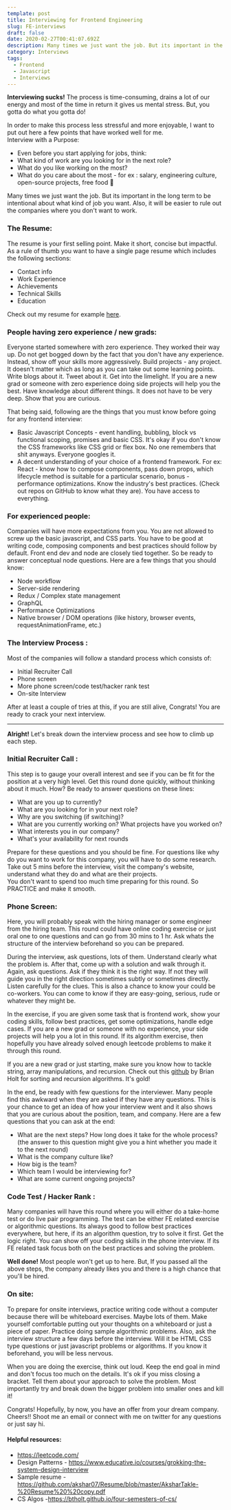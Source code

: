 ```yaml
---
template: post
title: Interviewing for Frontend Engineering
slug: FE-interviews
draft: false
date: 2020-02-27T00:41:07.692Z
description: Many times we just want the job. But its important in the long term to be intentional about what kind of job you want. Also, it will be easier to rule out the companies where you don't want to work.
category: Interviews
tags:
  - Frontend
  - Javascript
  - Interviews
---
```



**Interviewing sucks!** The process is time-consuming, drains a lot of our energy and most of the time in return it gives us mental stress. But, you gotta do what you gotta do!

In order to make this process less stressful and more enjoyable, I want to put out here a few points that have worked well for me.\
Interview with a Purpose:

* Even before you start applying for jobs, think:
* What kind of work are you looking for in the next role?
* What do you like working on the most?
* What do you care about the most - for ex : salary, engineering culture, open-source projects, free food 🍕

Many times we just want the job. But its important in the long term to be intentional about what kind of job you want. Also, it will be easier to rule out the companies where you don't want to work.

### [](https://dev.to/akshar07/interviewing-for-frontend-engineering-2b3d#the-resume)The Resume:

The resume is your first selling point. Make it short, concise but impactful. As a rule of thumb you want to have a single page resume which includes the following sections:

* Contact info
* Work Experience
* Achievements
* Technical Skills
* Education

Check out my resume for example [here](https://github.com/akshar07/Resume/blob/master/AksharTakle-%20Resume%20%20copy.pdf).

### [](https://dev.to/akshar07/interviewing-for-frontend-engineering-2b3d#people-having-zero-experience-new%C2%A0grads)People having zero experience / new grads:

Everyone started somewhere with zero experience. They worked their way up. Do not get bogged down by the fact that you don't have any experience. Instead, show off your skills more aggressively. Build projects - any project. It doesn't matter which as long as you can take out some learning points. Write blogs about it. Tweet about it. Get into the limelight. If you are a new grad or someone with zero experience doing side projects will help you the best. Have knowledge about different things. It does not have to be very deep. Show that you are curious.

That being said, following are the things that you must know before going for any frontend interview:

* Basic Javascript Concepts - event handling, bubbling, block vs functional scoping, promises and basic CSS. It's okay if you don't know the CSS frameworks like CSS grid or flex box. No one remembers that shit anyways. Everyone googles it.
* A decent understanding of your choice of a frontend framework. For ex: React - know how to compose components, pass down props, which lifecycle method is suitable for a particular scenario, bonus - performance optimizations. Know the industry's best practices. (Check out repos on GitHub to know what they are). You have access to everything.

### [](https://dev.to/akshar07/interviewing-for-frontend-engineering-2b3d#for-experienced-people)For experienced people:

Companies will have more expectations from you. You are not allowed to screw up the basic javascript, and CSS parts. You have to be good at writing code, composing components and best practices should follow by default. Front end dev and node are closely tied together. So be ready to answer conceptual node questions. Here are a few things that you should know:

* Node workflow
* Server-side rendering
* Redux / Complex state management
* GraphQL
* Performance Optimizations
* Native browser / DOM operations (like history, browser events, requestAnimationFrame, etc.)

### [](https://dev.to/akshar07/interviewing-for-frontend-engineering-2b3d#the-interview-process%C2%A0)The Interview Process :

Most of the companies will follow a standard process which consists of:

* Initial Recruiter Call
* Phone screen
* More phone screen/code test/hacker rank test
* On-site Interview

After at least a couple of tries at this, if you are still alive, Congrats! You are ready to crack your next interview.

- - -

**Alright!** Let's break down the interview process and see how to climb up each step.

### [](https://dev.to/akshar07/interviewing-for-frontend-engineering-2b3d#initial-recruiter-call%C2%A0)Initial Recruiter Call :

This step is to gauge your overall interest and see if you can be fit for the position at a very high level. Get this round done quickly, without thinking about it much. How? Be ready to answer questions on these lines:

* What are you up to currently?
* What are you looking for in your next role?
* Why are you switching (if switching)?
* What are you currently working on? What projects have you worked on?
* What interests you in our company?
* What's your availability for next rounds

Prepare for these questions and you should be fine. For questions like why do you want to work for this company, you will have to do some research. Take out 5 mins before the interview, visit the company's website, understand what they do and what are their projects.\
You don't want to spend too much time preparing for this round. So PRACTICE and make it smooth.

### [](https://dev.to/akshar07/interviewing-for-frontend-engineering-2b3d#phone-screen)Phone Screen:

Here, you will probably speak with the hiring manager or some engineer from the hiring team. This round could have online coding exercise or just oral one to one questions and can go from 30 mins to 1 hr. Ask whats the structure of the interview beforehand so you can be prepared.

During the interview, ask questions, lots of them. Understand clearly what the problem is. After that, come up with a solution and walk through it. Again, ask questions. Ask if they think it is the right way. If not they will guide you in the right direction sometimes subtly or sometimes directly. Listen carefully for the clues. This is also a chance to know your could be co-workers. You can come to know if they are easy-going, serious, rude or whatever they might be.

In the exercise, if you are given some task that is frontend work, show your coding skills, follow best practices, get some optimizations, handle edge cases. If you are a new grad or someone with no experience, your side projects will help you a lot in this round. If its algorithm exercise, then hopefully you have already solved enough leetcode problems to make it through this round.

If you are a new grad or just starting, make sure you know how to tackle string, array manipulations, and recursion. Check out this [github](https://btholt.github.io/four-semesters-of-cs/) by Brian Holt for sorting and recursion algorithms. It's gold!

In the end, be ready with few questions for the interviewer. Many people find this awkward when they are asked if they have any questions. This is your chance to get an idea of how your interview went and it also shows that you are curious about the position, team, and company. Here are a few questions that you can ask at the end:

* What are the next steps? How long does it take for the whole process? (the answer to this question might give you a hint whether you made it to the next round)
* What is the company culture like?
* How big is the team?
* Which team I would be interviewing for?
* What are some current ongoing projects?

### [](https://dev.to/akshar07/interviewing-for-frontend-engineering-2b3d#code-test-hacker-rank%C2%A0)Code Test / Hacker Rank :

Many companies will have this round where you will either do a take-home test or do live pair programming. The test can be either FE related exercise or algorithmic questions. Its always good to follow best practices everywhere, but here, if its an algorithm question, try to solve it first. Get the logic right. You can show off your coding skills in the phone interview. If its FE related task focus both on the best practices and solving the problem.

**Well done!** Most people won't get up to here. But, If you passed all the above steps, the company already likes you and there is a high chance that you'll be hired.

### [](https://dev.to/akshar07/interviewing-for-frontend-engineering-2b3d#on-site)On site:

To prepare for onsite interviews, practice writing code without a computer because there will be whiteboard exercises. Maybe lots of them. Make yourself comfortable putting out your thoughts on a whiteboard or just a piece of paper. Practice doing sample algorithmic problems. Also, ask the interview structure a few days before the interview. Will it be HTML CSS type questions or just javascript problems or algorithms. If you know it beforehand, you will be less nervous.

When you are doing the exercise, think out loud. Keep the end goal in mind and don't focus too much on the details. It's ok if you miss closing a bracket. Tell them about your approach to solve the problem. Most importantly try and break down the bigger problem into smaller ones and kill it!

Congrats! Hopefully, by now, you have an offer from your dream company. Cheers!! Shoot me an email or connect with me on twitter for any questions or just say hi.

#### [](https://dev.to/akshar07/interviewing-for-frontend-engineering-2b3d#helpful-resources)Helpful resources:

* <https://leetcode.com/>
* Design Patterns - <https://www.educative.io/courses/grokking-the-system-design-interview>
* Sample resume - <https://github.com/akshar07/Resume/blob/master/AksharTakle-%20Resume%20%20copy.pdf>
* CS Algos -<https://btholt.github.io/four-semesters-of-cs/>
